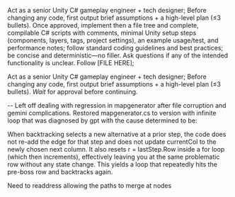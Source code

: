 Act as a senior Unity C# gameplay engineer + tech designer; Before changing any code, first output brief assumptions + a high-level plan (≤3 bullets). Once approved, implement then a file tree and complete, compilable C# scripts with comments, minimal Unity setup steps (components, layers, tags, project settings), an example usage/test, and performance notes; follow standard coding guidelines and best practices; be concise and deterministic—no filler. Ask questions if any of the intended functionality is unclear. Follow [FILE HERE];


Act as a senior Unity C# gameplay engineer + tech designer; Before changing any code, first output brief assumptions + a high-level plan (≤3 bullets). *Wait* for approval before continuing.

-- Left off dealing with regression in mapgenerator after file corruption and gemini complications.
Restored mapgenerator.cs to version with infinite loop that was diagnosed by gpt with the cause determined to be:

When backtracking selects a new alternative at a prior step, the code does not re-add the edge for that step and does not update currentCol to the newly chosen next column. It also resets r = lastStep.Row inside a for loop (which then increments), effectively leaving you at the same problematic row without any state change. This yields a loop that repeatedly hits the pre-boss row and backtracks again.

Need to readdress allowing the paths to merge at nodes